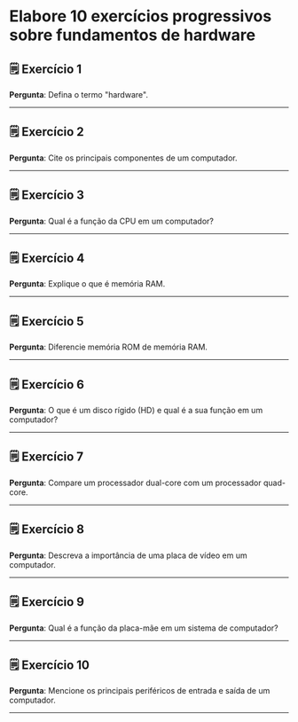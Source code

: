# Elabore 10 exercícios progressivos sobre fundamentos de hardware

## 🗒️ Exercício 1
**Pergunta**: Defina o termo "hardware".

---

## 🗒️ Exercício 2
**Pergunta**: Cite os principais componentes de um computador.

---

## 🗒️ Exercício 3
**Pergunta**: Qual é a função da CPU em um computador?

---

## 🗒️ Exercício 4
**Pergunta**: Explique o que é memória RAM.

---

## 🗒️ Exercício 5
**Pergunta**: Diferencie memória ROM de memória RAM.

---

## 🗒️ Exercício 6
**Pergunta**: O que é um disco rígido (HD) e qual é a sua função em um computador?

---

## 🗒️ Exercício 7
**Pergunta**: Compare um processador dual-core com um processador quad-core.

---

## 🗒️ Exercício 8
**Pergunta**: Descreva a importância de uma placa de vídeo em um computador.

---

## 🗒️ Exercício 9
**Pergunta**: Qual é a função da placa-mãe em um sistema de computador?

---

## 🗒️ Exercício 10
**Pergunta**: Mencione os principais periféricos de entrada e saída de um computador.

---